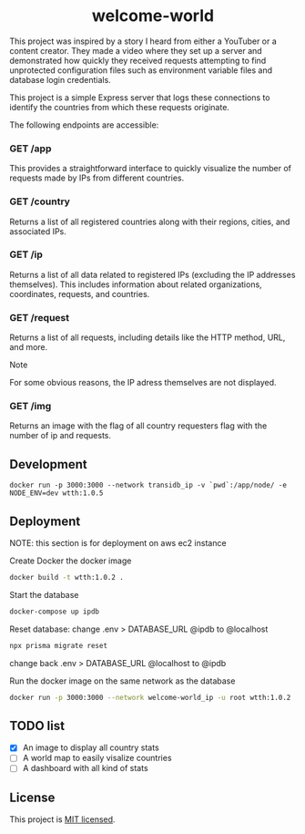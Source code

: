 <h1 align="center">welcome-world</h1>

This project was inspired by a story I heard from either a YouTuber or a content creator. They made a video where they set up a server and demonstrated how quickly they received requests attempting to find unprotected configuration files such as environment variable files and database login credentials.

This project is a simple Express server that logs these connections to identify the countries from which these requests originate.

The following endpoints are accessible:

### GET /app

This provides a straightforward interface to quickly visualize the number of requests made by IPs from different countries.

### GET /country

Returns a list of all registered countries along with their regions, cities, and associated IPs.

### GET /ip

Returns a list of all data related to registered IPs (excluding the IP addresses themselves). This includes information about related organizations, coordinates, requests, and countries.

### GET /request

Returns a list of all requests, including details like the HTTP method, URL, and more.

> [!NOTE]
> For some obvious reasons, the IP adress themselves are not displayed.

### GET /img

Returns an image with the flag of all country requesters flag with the number of ip and requests.

## Development

```
docker run -p 3000:3000 --network transidb_ip -v `pwd`:/app/node/ -e NODE_ENV=dev wtth:1.0.5
```

## Deployment

NOTE: this section is for deployment on aws ec2 instance

Create Docker the docker image

```sh
docker build -t wtth:1.0.2 .
```

Start the database

```sh
docker-compose up ipdb
```

Reset database: change .env > DATABASE_URL @ipdb to @localhost

```sh
npx prisma migrate reset
```

change back .env > DATABASE_URL @localhost to @ipdb

Run the docker image on the same network as the database

```sh
docker run -p 3000:3000 --network welcome-world_ip -u root wtth:1.0.2
```

## TODO list

- [X] An image to display all country stats
- [ ] A world map to easily visalize countries
- [ ] A dashboard with all kind of stats

## License

This project is [MIT licensed](LICENSE).
